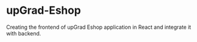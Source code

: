 # upGrad-Eshop
Creating the frontend of upGrad Eshop application in React and integrate it with backend.
